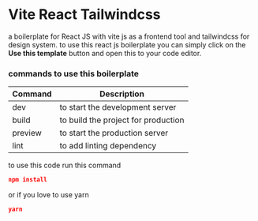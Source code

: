 # Vite React Tailwindcss

a boilerplate for React JS with vite js as a frontend tool and tailwindcss for design system. to use this react js boilerplate you can simply click on the <b>Use this template</b> button and open this to your code editor.

### commands to use this boilerplate

| Command | Description                         |
| ------- | ----------------------------------- |
| dev     | to start the development server     |
| build   | to build the project for production |
| preview | to start the production server      |
| lint    | to add linting dependency           |

to use this code run this command

```json
npm install
```

or if you love to use yarn

```json
yarn
```
